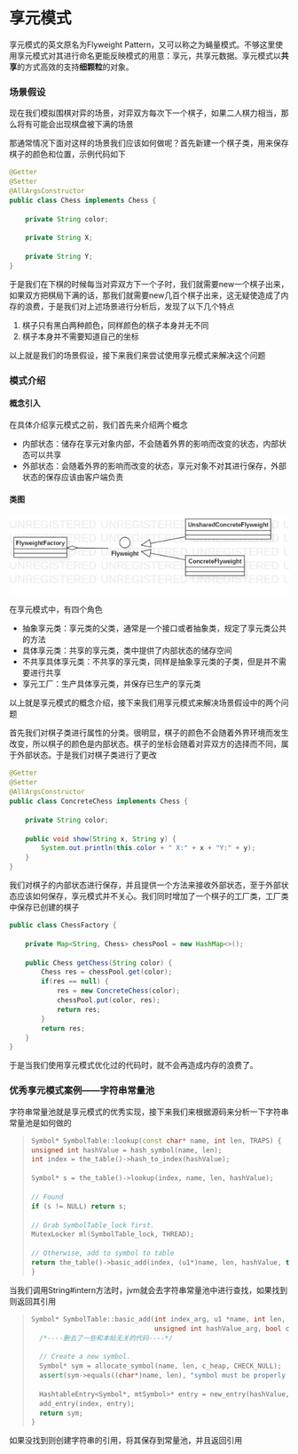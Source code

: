 # 享元模式

享元模式的英文原名为Flyweight Pattern，又可以称之为蝇量模式。不够这里使用享元模式对其进行命名更能反映模式的用意：享元，共享元数据。享元模式以**共享**的方式高效的支持**细颗粒**的对象。

### 场景假设

现在我们模拟围棋对弈的场景，对弈双方每次下一个棋子，如果二人棋力相当，那么将有可能会出现棋盘被下满的场景

那通常情况下面对这样的场景我们应该如何做呢？首先新建一个棋子类，用来保存棋子的颜色和位置，示例代码如下

```Java
@Getter
@Setter
@AllArgsConstructor
public class Chess implements Chess {

    private String color;

    private String X;

    private String Y;
}
```

于是我们在下棋的时候每当对弈双方下一个子时，我们就需要new一个棋子出来，如果双方把棋局下满的话，那我们就需要new几百个棋子出来，这无疑使造成了内存的浪费，于是我们对上述场景进行分析后，发现了以下几个特点

1. 棋子只有黑白两种颜色，同样颜色的棋子本身并无不同
2. 棋子本身并不需要知道自己的坐标

以上就是我们的场景假设，接下来我们来尝试使用享元模式来解决这个问题

### 模式介绍

#### 概念引入

在具体介绍享元模式之前，我们首先来介绍两个概念

- 内部状态：储存在享元对象内部，不会随着外界的影响而改变的状态，内部状态可以共享
- 外部状态：会随着外界的影响而改变的状态，享元对象不对其进行保存，外部状态的保存应该由客户端负责

#### 类图

![](./pic/flyweight.jpg)

在享元模式中，有四个角色

- 抽象享元类：享元类的父类，通常是一个接口或者抽象类，规定了享元类公共的方法
- 具体享元类：共享的享元类，类中提供了内部状态的储存空间
- 不共享具体享元类：不共享的享元类，同样是抽象享元类的子类，但是并不需要进行共享
- 享元工厂：生产具体享元类，并保存已生产的享元类

以上就是享元模式的概念介绍，接下来我们用享元模式来解决场景假设中的两个问题

首先我们对棋子类进行属性的分类。很明显，棋子的颜色不会随着外界环境而发生改变，所以棋子的颜色是内部状态。棋子的坐标会随着对弈双方的选择而不同，属于外部状态。于是我们对棋子类进行了更改

```java
@Getter
@Setter
@AllArgsConstructor
public class ConcreteChess implements Chess {

    private String color;

    public void show(String x, String y) {
        System.out.println(this.color + " X:" + x + "Y:" + y);
    }
}
```

我们对棋子的内部状态进行保存，并且提供一个方法来接收外部状态，至于外部状态应该如何保存，享元模式并不关心。我们同时增加了一个棋子的工厂类，工厂类中保存已创建的棋子

```Java
public class ChessFactory {

    private Map<String, Chess> chessPool = new HashMap<>();

    public Chess getChess(String color) {
        Chess res = chessPool.get(color);
        if(res == null) {
            res = new ConcreteChess(color);
            chessPool.put(color, res);
            return res;
        }
        return res;
    }
}
```

于是当我们使用享元模式优化过的代码时，就不会再造成内存的浪费了。

### 优秀享元模式案例——字符串常量池

字符串常量池就是享元模式的优秀实现，接下来我们来根据源码来分析一下字符串常量池是如何做的

> ```c++
> Symbol* SymbolTable::lookup(const char* name, int len, TRAPS) {
> unsigned int hashValue = hash_symbol(name, len);
> int index = the_table()->hash_to_index(hashValue);
> 
> Symbol* s = the_table()->lookup(index, name, len, hashValue);
> 
> // Found
> if (s != NULL) return s;
> 
> // Grab SymbolTable_lock first.
> MutexLocker ml(SymbolTable_lock, THREAD);
> 
> // Otherwise, add to symbol to table
> return the_table()->basic_add(index, (u1*)name, len, hashValue, true, CHECK_NULL);
> }
> ```

当我们调用String#intern方法时，jvm就会去字符串常量池中进行查找，如果找到则返回其引用

> ```c++
> Symbol* SymbolTable::basic_add(int index_arg, u1 *name, int len,
>                                unsigned int hashValue_arg, bool c_heap, TRAPS) {
>   /*----删去了一些和本帖无关的代码----*/
> 
>   // Create a new symbol.
>   Symbol* sym = allocate_symbol(name, len, c_heap, CHECK_NULL);
>   assert(sym->equals((char*)name, len), "symbol must be properly initialized");
> 
>   HashtableEntry<Symbol*, mtSymbol>* entry = new_entry(hashValue, sym);
>   add_entry(index, entry);
>   return sym;
> }
> ```

如果没找到则创建字符串的引用，将其保存到常量池，并且返回引用